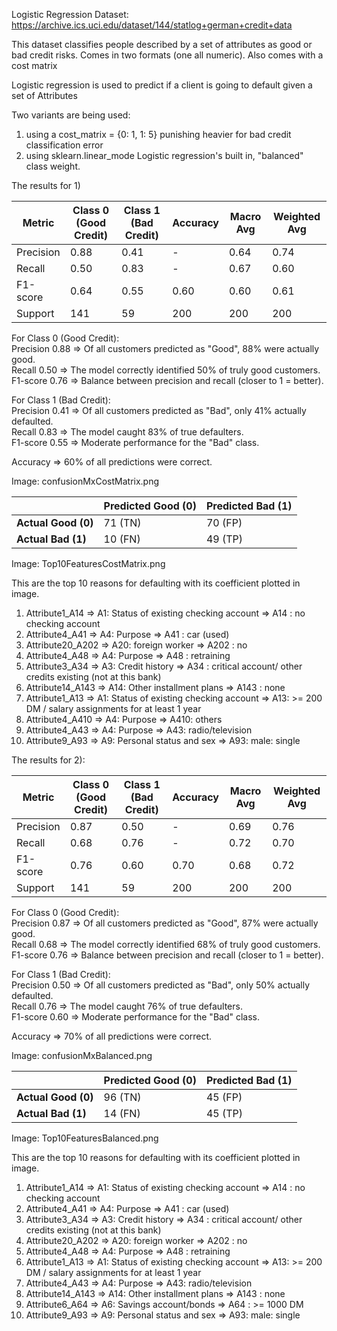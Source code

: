 Logistic Regression
Dataset: https://archive.ics.uci.edu/dataset/144/statlog+german+credit+data

This dataset classifies people described by a set of attributes as good or bad credit risks. 
Comes in two formats (one all numeric). Also comes with a cost matrix

Logistic regression is used to predict if a client is going to default given a set of Attributes

Two variants are being used:
1) using a cost_matrix = {0: 1, 1: 5} punishing heavier for bad credit classification error
2) using sklearn.linear_mode Logistic regression's built in, "balanced" class weight.

The results for 1)

| Metric       | Class 0 (Good Credit) | Class 1 (Bad Credit) | Accuracy | Macro Avg | Weighted Avg |
|--------------|-----------------------|-----------------------|----------|-----------|--------------|
| Precision    | 0.88                  | 0.41                  | -        | 0.64      | 0.74         |
| Recall       | 0.50                  | 0.83                  | -        | 0.67      | 0.60         |
| F1-score     | 0.64                  | 0.55                  | 0.60     | 0.60      | 0.61         |
| Support      | 141                   | 59                    | 200      | 200       | 200          |

For Class 0 (Good Credit):<br>
Precision	0.88	=> Of all customers predicted as "Good", 88% were actually good. <br>
Recall	0.50 =>	The model correctly identified 50% of truly good customers.<br>
F1-score	0.76 =>	Balance between precision and recall (closer to 1 = better).<br>

For Class 1 (Bad Credit):<br>
Precision	0.41 =>	Of all customers predicted as "Bad", only 41% actually defaulted.<br>
Recall	0.83 =>	The model caught 83% of true defaulters.<br>
F1-score	0.55 =>	Moderate performance for the "Bad" class.<br>

Accuracy => 60% of all predictions were correct.

Image: confusionMxCostMatrix.png

|                | Predicted Good (0) | Predicted Bad (1) |
|---------------|------------------|------------------|
| **Actual Good (0)** | 71 (TN)          | 70 (FP)          |
| **Actual Bad (1)**  | 10 (FN)          | 49 (TP)          |

Image: Top10FeaturesCostMatrix.png

This are the top 10 reasons for defaulting with its coefficient plotted in image.

1. Attribute1_A14 => A1: Status of existing checking account => A14 : no checking account
2. Attribute4_A41 => A4: Purpose => A41 : car (used)
3. Attribute20_A202 => A20: foreign worker => A202 : no
4. Attribute4_A48 => A4: Purpose =>  A48 : retraining
5. Attribute3_A34 => A3: Credit history => A34 : critical account/
		    other credits existing (not at this bank)
6. Attribute14_A143 => A14: Other installment plans => A143 : none
7. Attribute1_A13 => A1: Status of existing checking account => A13: >= 200 DM /
		     salary assignments for at least 1 year
8. Attribute4_A410 => A4: Purpose => A410: others
9. Attribute4_A43 => A4: Purpose => A43: radio/television
10. Attribute9_A93 => A9: Personal status and sex => A93: male: single

The results for 2):

| Metric       | Class 0 (Good Credit) | Class 1 (Bad Credit) | Accuracy | Macro Avg | Weighted Avg |
|--------------|-----------------------|-----------------------|----------|-----------|--------------|
| Precision    | 0.87                  | 0.50                  | -        | 0.69      | 0.76         |
| Recall       | 0.68                  | 0.76                  | -        | 0.72      | 0.70         |
| F1-score     | 0.76                  | 0.60                  | 0.70     | 0.68      | 0.72         |
| Support      | 141                   | 59                    | 200      | 200       | 200          |

For Class 0 (Good Credit):<br>
Precision	0.87	=> Of all customers predicted as "Good", 87% were actually good.<br>
Recall	0.68 =>	The model correctly identified 68% of truly good customers.<br>
F1-score	0.76 =>	Balance between precision and recall (closer to 1 = better).<br>

For Class 1 (Bad Credit):<br>
Precision	0.50 =>	Of all customers predicted as "Bad", only 50% actually defaulted.<br>
Recall	0.76 =>	The model caught 76% of true defaulters.<br>
F1-score	0.60 =>	Moderate performance for the "Bad" class.<br>

Accuracy => 70% of all predictions were correct.

Image: confusionMxBalanced.png

|                | Predicted Good (0) | Predicted Bad (1) |
|---------------|------------------|------------------|
| **Actual Good (0)** |  96 (TN)          | 45 (FP)          |
| **Actual Bad (1)**  | 14 (FN)          | 45 (TP)          |


Image: Top10FeaturesBalanced.png

This are the top 10 reasons for defaulting with its coefficient plotted in image.

1. Attribute1_A14 => A1: Status of existing checking account => A14 : no checking account
2. Attribute4_A41 => A4: Purpose => A41 : car (used)
3. Attribute3_A34 => A3: Credit history => A34 : critical account/
		    other credits existing (not at this bank)
4. Attribute20_A202 => A20: foreign worker => A202 : no
5. Attribute4_A48 => A4: Purpose =>  A48 : retraining
6. Attribute1_A13 => A1: Status of existing checking account => A13: >= 200 DM /
		     salary assignments for at least 1 year
7. Attribute4_A43 => A4: Purpose => A43: radio/television
8. Attribute14_A143 => A14: Other installment plans => A143 : none
9. Attribute6_A64 => A6: Savings account/bonds =>  A64 : >= 1000 DM
10. Attribute9_A93 => A9: Personal status and sex => A93: male: single

